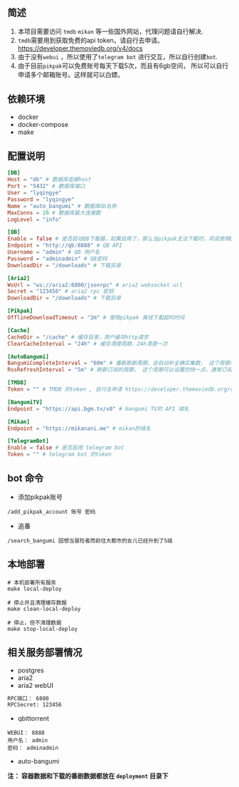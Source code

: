## 简述
1. 本项目需要访问 `tmdb` `mikan` 等一些国外网站，代理问题请自行解决.  
2. `tmdb`需要用到获取免费的api token，请自行去申请。https://developer.themoviedb.org/v4/docs  
3. 由于没有`webui` ，所以使用了`telegram bot` 进行交互，所以自行创建`bot`.  
4. 由于目前`pikpak`可以免费账号每天下载5次，而且有6gb空间， 所以可以自行申请多个邮箱账号。这样就可以白嫖。

## 依赖环境
- docker
- docker-compose
- make

## 配置说明
```toml
[DB]
Host = "db" # 数据库连接host
Port = "5432" # 数据库端口
User = "lyqingye" 
Password = "lyqingye"
Name = "auto_bangumi" # 数据库db名称
MaxConns = 20 # 数据库最大连接数
LogLevel = "info"

[QB]
Enable = false # 是否启动QB下载器，如果启用了，那么当pikpak无法下载时，将会使用QB下载
Endpoint = "http://qb:8888" # QB API
Username = "admin" # QB 用户名
Password = "adminadmin" # QB密码
DownloadDir = "/downloads" # 下载目录

[Aria2]
WsUrl = "ws://aria2:6800/jsonrpc" # aria2 websocket url
Secret = "123456" # aria2 rpc 密钥
DownloadDir = "/downloads" # 下载目录

[Pikpak]
OfflineDownloadTimeout = "2m" # 使用pikpak 离线下载超时时间

[Cache]
CacheDir = "/cache" # 缓存目录，用户缓存http请求
ClearCacheInterval = "24h" # 缓存清理周期，24h清理一次

[AutoBangumi]
BangumiCompleteInterval = "60m" # 番剧刷新周期，会自动补全确实集数， 这个周期可以设置得长一点
RssRefreshInterval = "5m" # 刷新订阅的周期， 这个周期可以设置的快一点，通常订阅都是最新的内容。（暂不支持）

[TMDB]
Token = "" # TMDB 的token , 自行去申请 https://developer.themoviedb.org/v4/docs

[BangumiTV]
Endpoint = "https://api.bgm.tv/v0" # bangumi TV的 API 域名

[Mikan]
Endpoint = "https://mikanani.me" # mikan的域名

[TelegramBot]
Enable = false # 是否启用 telegram bot
Token = "" # telegram bot 的token
```

## bot 命令
- 添加pikpak账号
```shell
/add_pikpak_account 账号 密码
```
- 追番
```shell
/search_bangumi 因想当冒险者而前往大都市的女儿已经升到了S级
```
## 本地部署
```shell
# 本机部署所有服务
make local-deploy

# 停止并且清理缓存数据
make clean-local-deploy

# 停止，但不清理数据
make stop-local-deploy
```

## 相关服务部署情况
- postgres
- aria2
- aria2 webUI
```bash
RPC端口： 6880
RPCSecret: 123456
```
- qbittorrent
```shell
WEBUI： 8888
用户名： admin
密码： adminadmin
```
- auto-bangumi

**注： 容器数据和下载的番剧数据都放在 `deployment` 目录下**